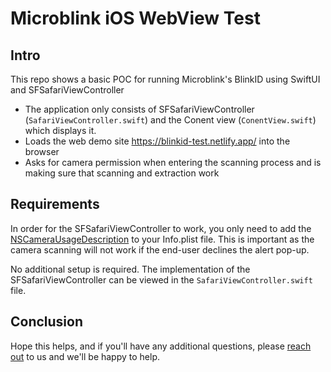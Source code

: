 # Microblink iOS WebView Test

## Intro

This repo shows a basic POC for running Microblink's BlinkID using SwiftUI and SFSafariViewController 

- The application only consists of SFSafariViewController (`SafariViewController.swift`) and the Conent view (`ConentView.swift`) which displays it.
- Loads the web demo site https://blinkid-test.netlify.app/ into the browser
- Asks for camera permission when entering the scanning process and is making sure that scanning and extraction work

## Requirements

In order for the SFSafariViewController to work, you only need to add the [NSCameraUsageDescription](https://developer.apple.com/documentation/bundleresources/information-property-list/nscamerausagedescription) to your Info.plist file. This is important as the camera scanning will not work if the end-user declines the alert pop-up.

No additional setup is required. The implementation of the SFSafariViewController can be viewed in the `SafariViewController.swift` file.

## Conclusion
Hope this helps, and if you'll have any additional questions, please [reach out](https://microblink.com/contact-us/) to us and we'll be happy to help.
